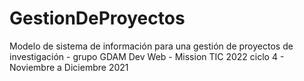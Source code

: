 # GestionDeProyectos
Modelo de sistema de información para una gestión de proyectos de investigación - grupo GDAM Dev Web - Mission TIC 2022 ciclo 4 - Noviembre a Diciembre 2021
